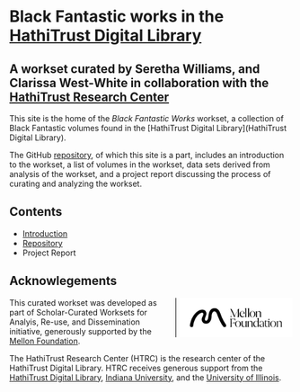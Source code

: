 [repo]: https://github.com/htrc/scwared-black-fantastic "GitHub repository"
[ht]: https://hathitrust.org "HathiTrust Digital Library"
# Black Fantastic works in the [HathiTrust Digital Library](http://hathitrust.org)

## A workset curated by Seretha Williams, and Clarissa West-White in collaboration with the [HathiTrust Research Center](http://analytics.hathitrust.org)

This site is the home of the _Black Fantastic Works_ workset, a collection of Black Fantastic volumes found in the [HathiTrust Digital Library](HathiTrust Digital Library). 

The GitHub [repository][repo], of which this site is a part, includes an introduction to the workset, a list of volumes in the workset, data sets derived from analysis of the workset, and a project report discussing the process of curating and analyzing the workset.

## Contents
* [Introduction](introduction.md)
* [Repository][repo]
* Project Report

## Acknowlegements
<img style="float:right; padding-left:.5em; max-width: 200px; border-left: 1px solid black; margin-left:.5em;" src="images/mellon/Mellon_Logomark_Lockup_Black.jpg"/>This curated workset was developed as part of Scholar-Curated Worksets for Analyis, Re-use, and Dissemination initiative, generously supported by the [Mellon Foundation](http://mellon.org). 

The HathiTrust Research Center (HTRC) is the research center of the HathiTrust Digital Library. HTRC receives generous support from the [HathiTrust Digital Library](https://hathitrust.org), [Indiana University](https://www.indiana.edu), and the [University of Illinois](https://www.illinois.org).

<!-- test -->

